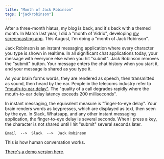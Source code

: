 ```yaml
---
title: "Month of Jack Robinson"
tags: ["jackrobinson"]
---
```


After a three-month hiatus, my blog is back,
and it's back with a themed month.
In March last year, I did a "month of Vidrio",
developing [my screencasting app](https://vidr.io/).
This August, I'm doing a "month of Jack Robinson".

Jack Robinson is an instant messaging application
where every character you type is shown in realtime.
In all significant chat applications today,
your message with everyone else when you hit "submit".
Jack Robinson removes the "submit" button.
Your message enters the chat history when you start it,
and your message is shared as you type it.

As your brain forms words,
they are rendered as speech,
then transmitted as sound,
then heard by the ear.
People in the telecoms industry refer to ["mouth-to-ear delay"](https://en.wikipedia.org/wiki/Latency_(audio)#Telephone_calls).
The "quality of a call degrades rapidly where the mouth-to-ear delay latency exceeds 200 milliseconds".

In instant messaging, the equivalent measure is "finger-to-eye delay".
Your brain renders words as keypresses,
which are displayed as text,
then seen by the eye.
In Slack, Whatsapp, and any other instant messaging application,
the finger-to-eye delay is several seconds.
When I press a key, the character is not shared until I hit "submit" several seconds later.

```
Email  -->  Slack  -->  Jack Robinson
```

This is how human conversation works.

[There's a demo version here](http://jackrobinson.herokuapp.com/).